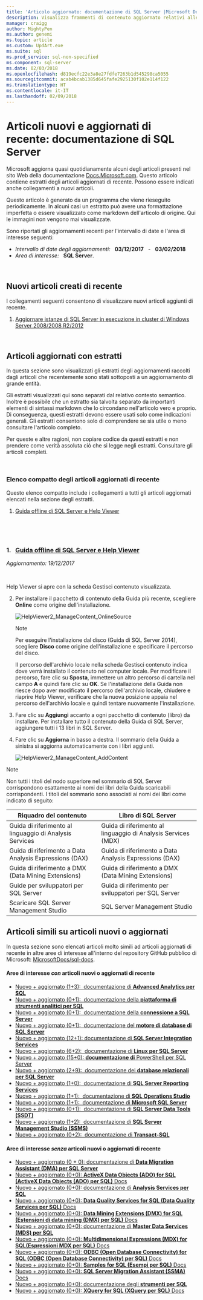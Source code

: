 ```yaml
---
title: 'Articolo aggiornato: documentazione di SQL Server |Microsoft Docs'
description: Visualizza frammenti di contenuto aggiornato relativi alle modifiche recenti alla documentazione per SQL Server.
manager: craigg
author: MightyPen
ms.author: genemi
ms.topic: article
ms.custom: UpdArt.exe
ms.suite: sql
ms.prod_service: sql-non-specified
ms.component: sql-server
ms.date: 02/03/2018
ms.openlocfilehash: d819ecfc22e3a8e27fdfe7263b1d545298ca5055
ms.sourcegitcommit: acab4bcab1385d645fafe2925130f102e114f122
ms.translationtype: HT
ms.contentlocale: it-IT
ms.lasthandoff: 02/09/2018
---
```

# <a name="new-and-recently-updated-sql-server-docs"></a>Articoli nuovi e aggiornati di recente: documentazione di SQL Server



Microsoft aggiorna quasi quotidianamente alcuni degli articoli presenti nel sito Web della documentazione [Docs.Microsoft.com](http://docs.microsoft.com/). Questo articolo contiene estratti degli articoli aggiornati di recente. Possono essere indicati anche collegamenti a nuovi articoli.

Questo articolo è generato da un programma che viene rieseguito periodicamente. In alcuni casi un estratto può avere una formattazione imperfetta o essere visualizzato come markdown dell'articolo di origine. Qui le immagini non vengono mai visualizzate.

Sono riportati gli aggiornamenti recenti per l'intervallo di date e l'area di interesse seguenti:



- *Intervallo di date degli aggiornamenti:* &nbsp; **03/12/2017** &nbsp; - &nbsp; **03/02/2018**
- *Area di interesse:* &nbsp; **SQL Server**.




&nbsp;

## <a name="new-articles-created-recently"></a>Nuovi articoli creati di recente

I collegamenti seguenti consentono di visualizzare nuovi articoli aggiunti di recente.


1. [Aggiornare istanze di SQL Server in esecuzione in cluster di Windows Server 2008/2008 R2/2012](failover-clusters/windows/upgrade-sql-server-failover-cluster-instance-2008-2012.md)



&nbsp;

## <a name="updated-articles-with-excerpts"></a>Articoli aggiornati con estratti

In questa sezione sono visualizzati gli estratti degli aggiornamenti raccolti dagli articoli che recentemente sono stati sottoposti a un aggiornamento di grande entità.

Gli estratti visualizzati qui sono separati dal relativo contesto semantico. Inoltre è possibile che un estratto sia talvolta separato da importanti elementi di sintassi markdown che lo circondano nell'articolo vero e proprio. Di conseguenza, questi estratti devono essere usati solo come indicazioni generali. Gli estratti consentono solo di comprendere se sia utile o meno consultare l'articolo completo.

Per queste e altre ragioni, non copiare codice da questi estratti e non prendere come verità assoluta ciò che si legge negli estratti. Consultare gli articoli completi.





&nbsp;

<a name="compactupdatedlist"/>

### <a name="compact-list-of-articles-updated-recently"></a>Elenco compatto degli articoli aggiornati di recente

Questo elenco compatto include i collegamenti a tutti gli articoli aggiornati elencati nella sezione degli estratti.

1. [Guida offline di SQL Server e Help Viewer](#TitleNum_1)




&nbsp;

&nbsp;

<a name="TitleNum_1"/>

### <a name="1-nbsp-sql-server-offline-help-and-help-viewersql-server-help-installationmd"></a>1. &nbsp; [Guida offline di SQL Server e Help Viewer](sql-server-help-installation.md)

*Aggiornamento: 19/12/2017* &nbsp; &nbsp; &nbsp; &nbsp; &nbsp; 

<!-- Source markdown line 67.  ms.author= "craigg".  -->

&nbsp;


<!-- git diff --ignore-all-space --unified=0 ea491fdc173a54fb4cdb3dfa2e26bd206d1cc45d 22444427a48064b76088d19d1ffae0a885bfe2a7  (PR=4338  ,  Filename=sql-server-help-installation.md  ,  Dirpath=docs\sql-server\  ,  MergeCommitSha40=f2fde1c324466530f92006561a9a29decb711e1b) -->



   Help Viewer si apre con la scheda Gestisci contenuto visualizzata.

2. Per installare il pacchetto di contenuto della Guida più recente, scegliere **Online** come origine dell'installazione.

   ![HelpViewer2_ManageContent_OnlineSource](../sql-server/media/sql-server-help-installation/helpviewer2-managecontent-onlinesource.png)

   >[!NOTE]
   > Per eseguire l'installazione dal disco (Guida di SQL Server 2014), scegliere **Disco** come origine dell'installazione e specificare il percorso del disco.

   Il percorso dell'archivio locale nella scheda Gestisci contenuto indica dove verrà installato il contenuto nel computer locale. Per modificare il percorso, fare clic su **Sposta**, immettere un altro percorso di cartella nel campo **A** e quindi fare clic su **OK**.
   Se l'installazione della Guida non riesce dopo aver modificato il percorso dell'archivio locale, chiudere e riaprire Help Viewer, verificare che la nuova posizione appaia nel percorso dell'archivio locale e quindi tentare nuovamente l'installazione.

3. Fare clic su **Aggiungi** accanto a ogni pacchetto di contenuto (libro) da installare.
   Per installare tutto il contenuto della Guida di SQL Server, aggiungere tutti i 13 libri in SQL Server.

4. Fare clic su **Aggiorna** in basso a destra.
   Il sommario della Guida a sinistra si aggiorna automaticamente con i libri aggiunti.

   ![HelpViewer2_ManageContent_AddContent](../sql-server/media/sql-server-help-installation/helpviewer2-managecontent-addcontent.png)

> [!NOTE]
> Non tutti i titoli del nodo superiore nel sommario di SQL Server corrispondono esattamente ai nomi dei libri della Guida scaricabili corrispondenti. I titoli del sommario sono associati ai nomi dei libri come indicato di seguito:

| Riquadro del contenuto | Libro di SQL Server |
|-----|-----|
|Guida di riferimento al linguaggio di Analysis Services | Guida di riferimento al linguaggio di Analysis Services (MDX)|
|Guida di riferimento a Data Analysis Expressions (DAX) | Guida di riferimento a Data Analysis Expressions (DAX)|
|Guida di riferimento a DMX (Data Mining Extensions) | Guida di riferimento a DMX (Data Mining Extensions)|
|Guide per sviluppatori per SQL Server | Guida di riferimento per sviluppatori per SQL Server|
|Scaricare SQL Server Management Studio | SQL Server Management Studio|







## <a name="similar-articles-about-new-or-updated-articles"></a>Articoli simili su articoli nuovi o aggiornati

In questa sezione sono elencati articoli molto simili ad articoli aggiornati di recente in altre aree di interesse all'interno del repository GitHub pubblico di Microsoft: [MicrosoftDocs/sql-docs](https://github.com/MicrosoftDocs/sql-docs/).


#### <a name="subject-areas-that-do-have-new-or-recently-updated-articles"></a>Aree di interesse *con* articoli nuovi o aggiornati di recente


- [Nuovo + aggiornato (1+3):&nbsp; documentazione di **Advanced Analytics per SQL** ](../advanced-analytics/new-updated-advanced-analytics.md)
- [Nuovo + aggiornato (0+1):&nbsp; documentazione della **piattaforma di strumenti analitici per SQL** ](../analytics-platform-system/new-updated-analytics-platform-system.md)
- [Nuovo + aggiornato (0+1):&nbsp; documentazione della **connessione a SQL Server** ](../connect/new-updated-connect.md)
- [Nuovo + aggiornato (0+1):&nbsp; documentazione del **motore di database di SQL Server** ](../database-engine/new-updated-database-engine.md)
- [Nuovo + aggiornato (12+1): documentazione di **SQL Server Integration Services**](../integration-services/new-updated-integration-services.md)
- [Nuovo + aggiornato (6+2):&nbsp; documentazione di **Linux per SQL Server** ](../linux/new-updated-linux.md)
- [Nuovo + aggiornato (15+0): **documentazione di** PowerShell per SQL Server](../powershell/new-updated-powershell.md)
- [Nuovo + aggiornato (2+9):&nbsp; documentazione dei **database relazionali per SQL Server** ](../relational-databases/new-updated-relational-databases.md)
- [Nuovo + aggiornato (1+0):&nbsp; documentazione di **SQL Server Reporting Services** ](../reporting-services/new-updated-reporting-services.md)
- [Nuovo + aggiornato (1+1):&nbsp; documentazione di **SQL Operations Studio** ](../sql-operations-studio/new-updated-sql-operations-studio.md)
- [Nuovo + aggiornato (1+1):&nbsp; documentazione di **Microsoft SQL Server** ](../sql-server/new-updated-sql-server.md)
- [Nuovo + aggiornato (0+1):&nbsp; documentazione di **SQL Server Data Tools (SSDT)** ](../ssdt/new-updated-ssdt.md)
- [Nuovo + aggiornato (1+2):&nbsp; documentazione di **SQL Server Management Studio (SSMS)** ](../ssms/new-updated-ssms.md)
- [Nuovo + aggiornato (0+2):&nbsp; documentazione di **Transact-SQL** ](../t-sql/new-updated-t-sql.md)



#### <a name="subject-areas-that-do-not-have-any-new-or-recently-updated-articles"></a>Aree di interesse *senza* articoli nuovi o aggiornati di recente


- [Nuovo + aggiornato (0 + 0): documentazione di **Data Migration Assistant (DMA) per SQL Server**](../dma/new-updated-dma.md)
- [Nuovo + aggiornato (0+0): **ActiveX Data Objects (ADO) for SQL (ActiveX Data Objects (ADO) per SQL)** Docs](../ado/new-updated-ado.md)
- [Nuovo + aggiornato (0+0): documentazione di **Analysis Services per SQL**](../analysis-services/new-updated-analysis-services.md)
- [Nuovo + aggiornato (0+0): **Data Quality Services for SQL (Data Quality Services per SQL)** Docs](../data-quality-services/new-updated-data-quality-services.md)
- [Nuovo + aggiornato (0+0): **Data Mining Extensions (DMX) for SQL (Estensioni di data mining (DMX) per SQL)** Docs](../dmx/new-updated-dmx.md)
- [Nuovo + aggiornato (0+0): documentazione di **Master Data Services (MDS) per SQL**](../master-data-services/new-updated-master-data-services.md)
- [Nuovo + aggiornato (0+0): **Multidimensional Expressions (MDX) for SQL(Espressioni MDX per SQL)** Docs](../mdx/new-updated-mdx.md)
- [Nuovo + aggiornato (0+0): **ODBC (Open Database Connectivity) for SQL (ODBC (Open Database Connectivity) per SQL)** Docs](../odbc/new-updated-odbc.md)
- [Nuovo + aggiornato (0+0): **Samples for SQL (Esempi per SQL)** Docs](../sample/new-updated-sample.md)
- [Nuovo + aggiornato (0+0): **SQL Server Migration Assistant (SSMA)** Docs](../ssma/new-updated-ssma.md)
- [Nuovo + aggiornato (0+0): documentazione degli **strumenti per SQL**](../tools/new-updated-tools.md)
- [Nuovo + aggiornato (0+0): **XQuery for SQL (XQuery per SQL)** Docs](../xquery/new-updated-xquery.md)


